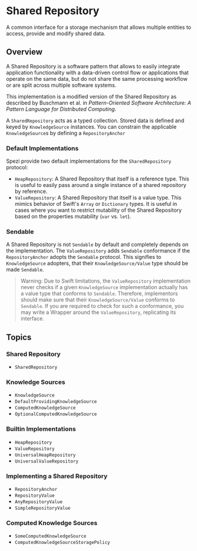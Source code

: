 # Shared Repository

<!--
                  
This source file is part of the Stanford Spezi open-source project

SPDX-FileCopyrightText: 2023 Stanford University and the project authors (see CONTRIBUTORS.md)

SPDX-License-Identifier: MIT
             
-->

A common interface for a storage mechanism that allows multiple entities to access, provide and modify shared data.

## Overview

A Shared Repository is a software pattern that allows to easily integrate application functionality with
a data-driven control flow or applications that operate on the same data, but do not share the same processing
workflow or are split across multiple software systems.

This implementation is a modified version of the Shared Repository as described by
Buschmann et al. in _Pattern-Oriented Software Architecture: A Pattern Language for Distributed Computing_.

A ``SharedRepository`` acts as a typed collection. Stored data is defined and keyed by ``KnowledgeSource`` instances.
You can constrain the applicable ``KnowledgeSource``s by defining a ``RepositoryAnchor``

### Default Implementations

Spezi provide two default implementations for the ``SharedRepository`` protocol:
* ``HeapRepository``: A Shared Repository that itself is a reference type. This is useful to easily pass around a single instance of
    a shared repository by reference.
* ``ValueRepository``: A Shared Repository that itself is a value type. This mimics behavior of Swift's `Array` or `Dictionary` types. It is useful
    in cases where you want to restrict mutability of the Shared Repository based on the properties mutability (`var` vs. `let`).

### Sendable

A Shared Repository is not `Sendable` by default and completely depends on the implementation.
The ``ValueRepository`` adds `Sendable` conformance if the ``RepositoryAnchor`` adopts the `Sendable` protocol.
This signifies to ``KnowledgeSource`` adopters, that their ``KnowledgeSource/Value`` type should be made `Sendable`.

> Warning: Due to Swift limitations, the ``ValueRepository`` implementation never checks if a given ``KnowledgeSource`` implementation actually has
    a value type that conforms to `Sendable`. Therefore, implementors should make sure that their ``KnowledgeSource/Value`` conforms to `Sendable`.
    If you are required to check for such a conformance, you may write a Wrapper around the ``ValueRepository``, replicating its interface.

## Topics

### Shared Repository

- ``SharedRepository``

### Knowledge Sources

- ``KnowledgeSource``
- ``DefaultProvidingKnowledgeSource``
- ``ComputedKnowledgeSource``
- ``OptionalComputedKnowledgeSource``

### Builtin Implementations

- ``HeapRepository``
- ``ValueRepository``
- ``UniversalHeapRepository``
- ``UniversalValueRepository``

### Implementing a Shared Repository

- ``RepositoryAnchor``
- ``RepositoryValue``
- ``AnyRepositoryValue``
- ``SimpleRepositoryValue``

### Computed Knowledge Sources

- ``SomeComputedKnowledgeSource``
- ``ComputedKnowledgeSourceStoragePolicy``
